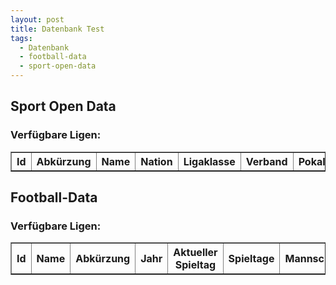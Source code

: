 ```yaml
---
layout: post
title: Datenbank Test
tags:
  - Datenbank
  - football-data
  - sport-open-data
---
```


<script src="/js/jquery-1.11.2.min.js"></script>

<script>
	$.ajax({
		headers: {
			'X-Mashape-Key': '5CGnz2QM4GmshiIEb9jmizhrwEzAp1Kzby3jsney4KRPUEAFiJ',
			'Accept': 'application/json'
		},
		url: 'https://sportsop-soccer-sports-open-data-v1.p.mashape.com/v1/leagues',
		dataType: 'json',
		type: 'GET',
	}).done(function(response) {
		console.log(response);
		var tr = '';
		$.each(response.data.leagues, function(index, item) {
			tr += '<tr>';
			tr += '<td>' + response.data.leagues[index].identifier + '</td>';
			tr += '<td>' + response.data.leagues[index].league_slug + '</td>';
			tr += '<td>' + response.data.leagues[index].name + '</td>';
			tr += '<td>' + response.data.leagues[index].nation + '</td>';
			tr += '<td>' + response.data.leagues[index].level + '</td>';
			tr += '<td>' + response.data.leagues[index].federation + '</td>';
			tr += '<td>' + response.data.leagues[index].cup + '</td>';
			tr += '</tr>';
		});
		$('#sports_open_data').append(tr);
	});
	
	$.ajax({
		headers: { 'X-Auth-Token': 'bf0513ea0ba6457fb4ae6d380cca8365' },
		url: '//api.football-data.org/v1/competitions/?season=2016',
		dataType: 'json',
		type: 'GET',
	}).done(function(response) {
		console.log(response);
		var tr = '';
		$.each(response, function(index, item) {
			tr += '<tr>';
			tr += '<td>' + response[index].id + '</td>';
			tr += '<td>' + response[index].caption + '</td>';
			tr += '<td>' + response[index].league + '</td>';
			tr += '<td>' + response[index].year + '</td>';
			tr += '<td>' + response[index].currentMatchday + '</td>';
			tr += '<td>' + response[index].numberOfMatchdays + '</td>';
			tr += '<td>' + response[index].numberOfTeams + '</td>';
			tr += '<td>' + response[index].numberOfGames + '</td>';
			tr += '<td>' + response[index].lastUpdated + '</td>';
			tr += '</tr>';
		});
		$('#football_data').append(tr);
	}); 
</script>

## Sport Open Data
### Verfügbare Ligen:
<table id="sports_open_data" class="sortable" border="1">
	<tr>
		<th>Id</th>
		<th>Abkürzung</th>
		<th>Name</th>
		<th>Nation</th>
		<th>Ligaklasse</th>
		<th>Verband</th>
		<th>Pokal?</th>
	</tr>
</table>

## Football-Data
### Verfügbare Ligen:
<table id="football_data" class="sortable" border="1">
	<tr>
		<th>Id</th>
		<th>Name</th>
		<th>Abkürzung</th>
		<th>Jahr</th>
		<th>Aktueller Spieltag</th>
		<th>Spieltage</th>
		<th>Mannschaften</th>
		<th>Spiele</th>
		<th>Zuletzt aktualisiert</th>
	</tr>
</table>
